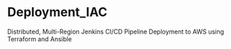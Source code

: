 # Deployment_IAC
Distributed, Multi-Region Jenkins CI/CD Pipeline Deployment to AWS using Terraform and Ansible
